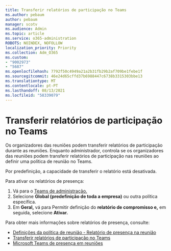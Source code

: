 ```yaml
---
title: Transferir relatórios de participação no Teams
ms.author: pebaum
author: pebaum
manager: scotv
ms.audience: Admin
ms.topic: article
ms.service: o365-administration
ROBOTS: NOINDEX, NOFOLLOW
localization_priority: Priority
ms.collection: Adm_O365
ms.custom:
- "9002973"
- "5687"
ms.openlocfilehash: 7792f50c4949a21a2b31fb29b2af709be1febe1f
ms.sourcegitcommit: 46e24d65cffd37b6988447c6738b3315303bbe13
ms.translationtype: MT
ms.contentlocale: pt-PT
ms.lasthandoff: 08/13/2021
ms.locfileid: "58339079"
---
```

# <a name="download-attendance-reports-in-teams"></a>Transferir relatórios de participação no Teams

Os organizadores das reuniões podem transferir relatórios de participação durante as reuniões. Enquanto administrador, controla se os organizadores das reuniões podem transferir relatórios de participação nas reuniões ao definir uma política de reunião no Teams. 

Por predefinição, a capacidade de transferir o relatório está desativada. 

Para ativar os relatórios de presença: 
1.  Vá para o [Teams de administração.](https://admin.teams.microsoft.com/policies/meetings)
1.  Selecione **Global (predefinição de toda a empresa)** ou outra política específica.
1.  Em **Geral,** vá para Permitir definição do **relatório de compromisso e,** em seguida, selecione **Ativar.**

Para obter mais informações sobre relatórios de presença, consulte:

- [Definições da política de reunião - Relatório de presença na reunião](https://docs.microsoft.com/microsoftteams/meeting-policies-in-teams#meeting-policy-settings---meeting-attendance-report)
- [Transferir relatórios de participação no Teams](https://support.office.com/article/download-attendance-reports-in-teams-ae7cf170-530c-47d3-84c1-3aedac74d310) 
- [Microsoft Teams de presença em reuniões](https://docs.microsoft.com/microsoftteams/teams-analytics-and-reports/meeting-attendance-report)
